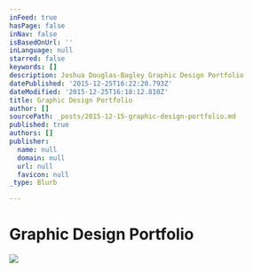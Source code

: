 ```yaml
---
inFeed: true
hasPage: false
inNav: false
isBasedOnUrl: ''
inLanguage: null
starred: false
keywords: []
description: Joshua Douglas-Bagley Graphic Design Portfolio
datePublished: '2015-12-25T16:22:20.793Z'
dateModified: '2015-12-25T16:18:12.810Z'
title: Graphic Design Portfolio
author: []
sourcePath: _posts/2015-12-15-graphic-design-portfolio.md
published: true
authors: []
publisher:
  name: null
  domain: null
  url: null
  favicon: null
_type: Blurb

---
```

# Graphic Design Portfolio
![](https://the-grid-user-content.s3-us-west-2.amazonaws.com/7f7ed7d3-b332-4387-8d27-bc0d9f1ef887.jpg)